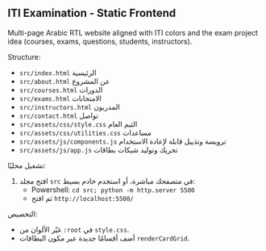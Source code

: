 ## ITI Examination - Static Frontend

Multi-page Arabic RTL website aligned with ITI colors and the exam project idea (courses, exams, questions, students, instructors).

Structure:
- `src/index.html` الرئيسية
- `src/about.html` عن المشروع
- `src/courses.html` الدورات
- `src/exams.html` الامتحانات
- `src/instructors.html` المدربون
- `src/contact.html` تواصل
- `src/assets/css/style.css` الثيم العام
- `src/assets/css/utilities.css` مساعدات
- `src/assets/js/components.js` ترويسة وتذييل قابلة لإعادة الاستخدام
- `src/assets/js/app.js` تحريك وتوليد شبكات بطاقات

تشغيل محليًا:
1. افتح مجلد `src` في متصفحك مباشرة، أو استخدم خادم بسيط:
   - Powershell: `cd src; python -m http.server 5500`
   - ثم افتح `http://localhost:5500/`

التخصيص:
- غيّر الألوان من `:root` في `style.css`.
- أضف أقسامًا جديدة عبر مكون البطاقات `renderCardGrid`.


